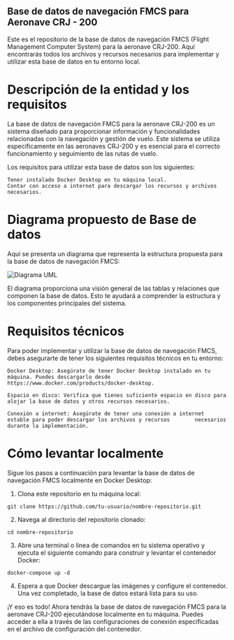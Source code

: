 ## Base de datos de navegación FMCS para Aeronave CRJ - 200

Este es el repositorio de la base de datos de navegación FMCS (Flight Management Computer System) para la aeronave CRJ-200. Aquí encontrarás todos los archivos y recursos necesarios para implementar y utilizar esta base de datos en tu entorno local.

# Descripción de la entidad y los requisitos

La base de datos de navegación FMCS para la aeronave CRJ-200 es un sistema diseñado para proporcionar información y funcionalidades relacionadas con la navegación y gestión de vuelo. Este sistema se utiliza específicamente en las aeronaves CRJ-200 y es esencial para el correcto funcionamiento y seguimiento de las rutas de vuelo.

Los requisitos para utilizar esta base de datos son los siguientes:

    Tener instalado Docker Desktop en tu máquina local.
    Contar con acceso a internet para descargar los recursos y archivos necesarios.

# Diagrama propuesto de Base de datos

Aquí se presenta un diagrama que representa la estructura propuesta para la base de datos de navegación FMCS:

![Diagrama UML](https://github.com/NatiBilbao/BaseDeDatosNavegacionFMCSAeronaveCRJ200-BDDA/blob/master/UML%20-%20Base%20de%20datos%20de%20navegaci%C3%B3n%20FMCS%20%20para%20aeronave%20CJR-200.png)

El diagrama proporciona una visión general de las tablas y relaciones que componen la base de datos. Esto te ayudará a comprender la estructura y los componentes principales del sistema.

# Requisitos técnicos

Para poder implementar y utilizar la base de datos de navegación FMCS, debes asegurarte de tener los siguientes requisitos técnicos en tu entorno:

    Docker Desktop: Asegúrate de tener Docker Desktop instalado en tu máquina. Puedes descargarlo desde https://www.docker.com/products/docker-desktop.

    Espacio en disco: Verifica que tienes suficiente espacio en disco para alojar la base de datos y otros recursos necesarios.

    Conexión a internet: Asegúrate de tener una conexión a internet estable para poder descargar los archivos y recursos        necesarios durante la implementación.

# Cómo levantar localmente

Sigue los pasos a continuación para levantar la base de datos de navegación FMCS localmente en Docker Desktop:

   1. Clona este repositorio en tu máquina local:
    
    git clone https://github.com/tu-usuario/nombre-repositorio.git

   2. Navega al directorio del repositorio clonado:
    
    cd nombre-repositorio

   3. Abre una terminal o línea de comandos en tu sistema operativo y ejecuta el siguiente comando para construir y levantar el contenedor Docker:
    
    docker-compose up -d

   4. Espera a que Docker descargue las imágenes y configure el contenedor. Una vez completado, la base de datos estará lista para su uso.

¡Y eso es todo! Ahora tendrás la base de datos de navegación FMCS para la aeronave CRJ-200 ejecutándose localmente en tu máquina. Puedes acceder a ella a través de las configuraciones de conexión especificadas en el archivo de configuración del contenedor.
